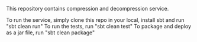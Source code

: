 This repository contains compression and decompression service.

To run the service, simply clone this repo in your local, install sbt and run "sbt clean run"
To run the tests, run "sbt clean test"
To package and deploy as a jar file, run "sbt clean package"